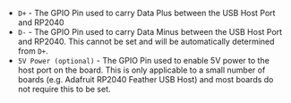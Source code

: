 * `D+` - The GPIO Pin used to carry Data Plus between the USB Host Port and RP2040
* `D-` - The GPIO Pin used to carry Data Minus between the USB Host Port and RP2040. This cannot be set and will be automatically determined from `D+`.
* `5V Power (optional)` - The GPIO Pin used to enable 5V power to the host port on the board. This is only applicable to a small number of boards (e.g. Adafruit RP2040 Feather USB Host) and most boards do not require this to be set.